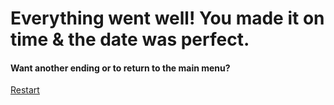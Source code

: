 # Everything went well! You made it on time & the date was perfect.

#### Want another ending or to return to the main menu?
[Restart](../start/README.md)